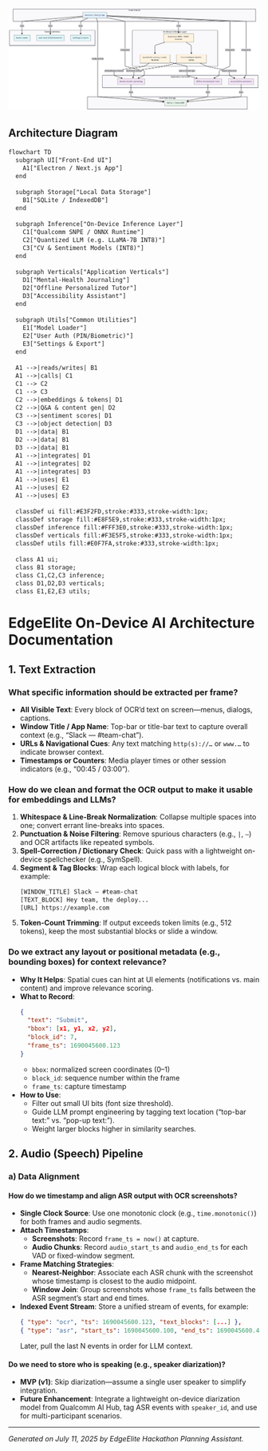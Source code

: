 ![Architecture Diagram](architecture_diagram.png)

## Architecture Diagram

```mermaid
flowchart TD
  subgraph UI["Front-End UI"]
    A1["Electron / Next.js App"]
  end

  subgraph Storage["Local Data Storage"]
    B1["SQLite / IndexedDB"]
  end

  subgraph Inference["On-Device Inference Layer"]
    C1["Qualcomm SNPE / ONNX Runtime"]
    C2["Quantized LLM (e.g. LLaMA-7B INT8)"]
    C3["CV & Sentiment Models (INT8)"]
  end

  subgraph Verticals["Application Verticals"]
    D1["Mental-Health Journaling"]
    D2["Offline Personalized Tutor"]
    D3["Accessibility Assistant"]
  end

  subgraph Utils["Common Utilities"]
    E1["Model Loader"]
    E2["User Auth (PIN/Biometric)"]
    E3["Settings & Export"]
  end

  A1 -->|reads/writes| B1
  A1 -->|calls| C1
  C1 --> C2
  C1 --> C3
  C2 -->|embeddings & tokens| D1
  C2 -->|Q&A & content gen| D2
  C3 -->|sentiment scores| D1
  C3 -->|object detection| D3
  D1 -->|data| B1
  D2 -->|data| B1
  D3 -->|data| B1
  A1 -->|integrates| D1
  A1 -->|integrates| D2
  A1 -->|integrates| D3
  A1 -->|uses| E1
  A1 -->|uses| E2
  A1 -->|uses| E3

  classDef ui fill:#E3F2FD,stroke:#333,stroke-width:1px;
  classDef storage fill:#E8F5E9,stroke:#333,stroke-width:1px;
  classDef inference fill:#FFF3E0,stroke:#333,stroke-width:1px;
  classDef verticals fill:#F3E5F5,stroke:#333,stroke-width:1px;
  classDef utils fill:#E0F7FA,stroke:#333,stroke-width:1px;

  class A1 ui;
  class B1 storage;
  class C1,C2,C3 inference;
  class D1,D2,D3 verticals;
  class E1,E2,E3 utils;
```

# EdgeElite On-Device AI Architecture Documentation

## 1. Text Extraction

### What specific information should be extracted per frame?
- **All Visible Text**: Every block of OCR’d text on screen—menus, dialogs, captions.  
- **Window Title / App Name**: Top-bar or title-bar text to capture overall context (e.g., “Slack — #team-chat”).  
- **URLs & Navigational Cues**: Any text matching `http(s)://…` or `www.…` to indicate browser context.  
- **Timestamps or Counters**: Media player times or other session indicators (e.g., “00:45 / 03:00”).  

### How do we clean and format the OCR output to make it usable for embeddings and LLMs?
1. **Whitespace & Line-Break Normalization**: Collapse multiple spaces into one; convert errant line-breaks into spaces.  
2. **Punctuation & Noise Filtering**: Remove spurious characters (e.g., `|`, `–`) and OCR artifacts like repeated symbols.  
3. **Spell-Correction / Dictionary Check**: Quick pass with a lightweight on-device spellchecker (e.g., SymSpell).  
4. **Segment & Tag Blocks**: Wrap each logical block with labels, for example:
   ```
   [WINDOW_TITLE] Slack — #team-chat
   [TEXT_BLOCK] Hey team, the deploy...
   [URL] https://example.com
   ```
5. **Token-Count Trimming**: If output exceeds token limits (e.g., 512 tokens), keep the most substantial blocks or slide a window.  

### Do we extract any layout or positional metadata (e.g., bounding boxes) for context relevance?
- **Why It Helps**: Spatial cues can hint at UI elements (notifications vs. main content) and improve relevance scoring.  
- **What to Record**:
  ```json
  {
    "text": "Submit",
    "bbox": [x1, y1, x2, y2],
    "block_id": 7,
    "frame_ts": 1690045600.123
  }
  ```
  - `bbox`: normalized screen coordinates (0–1)  
  - `block_id`: sequence number within the frame  
  - `frame_ts`: capture timestamp  
- **How to Use**:  
  - Filter out small UI bits (font size threshold).  
  - Guide LLM prompt engineering by tagging text location (“top-bar text:” vs. “pop-up text:”).  
  - Weight larger blocks higher in similarity searches.  

## 2. Audio (Speech) Pipeline

### a) Data Alignment

#### How do we timestamp and align ASR output with OCR screenshots?
- **Single Clock Source**: Use one monotonic clock (e.g., `time.monotonic()`) for both frames and audio segments.  
- **Attach Timestamps**:
  - **Screenshots**: Record `frame_ts = now()` at capture.  
  - **Audio Chunks**: Record `audio_start_ts` and `audio_end_ts` for each VAD or fixed-window segment.  
- **Frame Matching Strategies**:
  - **Nearest-Neighbor**: Associate each ASR chunk with the screenshot whose timestamp is closest to the audio midpoint.  
  - **Window Join**: Group screenshots whose `frame_ts` falls between the ASR segment’s start and end times.  
- **Indexed Event Stream**: Store a unified stream of events, for example:
  ```json
  { "type": "ocr", "ts": 1690045600.123, "text_blocks": [...] },
  { "type": "asr", "start_ts": 1690045600.100, "end_ts": 1690045600.400, "transcript": "Hello team..." }
  ```
  Later, pull the last N events in order for LLM context.

#### Do we need to store who is speaking (e.g., speaker diarization)?
- **MVP (v1)**: Skip diarization—assume a single user speaker to simplify integration.  
- **Future Enhancement**: Integrate a lightweight on-device diarization model from Qualcomm AI Hub, tag ASR events with `speaker_id`, and use for multi-participant scenarios.

---

*Generated on July 11, 2025 by EdgeElite Hackathon Planning Assistant.*
